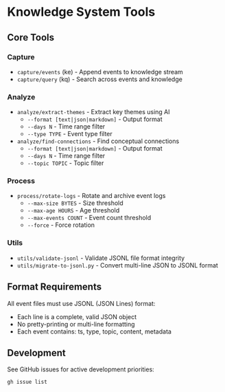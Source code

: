 # Knowledge System Tools

## Core Tools

### Capture
- `capture/events` (ke) - Append events to knowledge stream
- `capture/query` (kq) - Search across events and knowledge

### Analyze
- `analyze/extract-themes` - Extract key themes using AI
  - `--format [text|json|markdown]` - Output format
  - `--days N` - Time range filter
  - `--type TYPE` - Event type filter
- `analyze/find-connections` - Find conceptual connections
  - `--format [text|json|markdown]` - Output format
  - `--days N` - Time range filter
  - `--topic TOPIC` - Topic filter

### Process
- `process/rotate-logs` - Rotate and archive event logs
  - `--max-size BYTES` - Size threshold
  - `--max-age HOURS` - Age threshold
  - `--max-events COUNT` - Event count threshold
  - `--force` - Force rotation

### Utils
- `utils/validate-jsonl` - Validate JSONL file format integrity
- `utils/migrate-to-jsonl.py` - Convert multi-line JSON to JSONL format

## Format Requirements

All event files must use JSONL (JSON Lines) format:
- Each line is a complete, valid JSON object
- No pretty-printing or multi-line formatting
- Each event contains: ts, type, topic, content, metadata

## Development

See GitHub issues for active development priorities:
```bash
gh issue list
```
